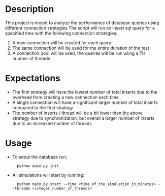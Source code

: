 # Description

This project is meant to analyze the performance of database queries using different connection strategies
The script will run an insert sql query for a specified time with the following connection strategies:

1. A new connection will be created for each query
2. The same connection will be used for the entire duration of the test
3. A connection pool will be used, the queries will be run using a TH number of threads

# Expectations

* The first strategy will have the lowest number of total inserts due to the overhead from creating a new connection each time
* A single connection will have a significant larger number of total inserts compared to the first strategy
* The number of inserts / thread will be a bit lower than the above strategy due to synchronization, but overall a larger number 
of inserts due to an increased number of threads

# Usage

* To setup the database run:

        python main.py init

* All simulations will start by running:

        python main.py start --time <time_of_the_simulation_in_minutes> --threads <integer_number_of_threads> 